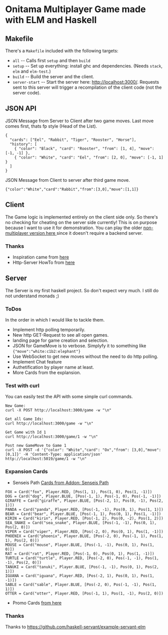 # Onitama Multiplayer Game made with ELM and Haskell

## Makefile
There's a `Makefile` included with the following targets:

- `all`   -- Calls first `setup` and then `build`
- `setup` -- Set up everything: install ghc and dependencies. (Needs `stack`, `elm`
  and `elm-test`.)
- `build` -- Build the server and the client.
- `server-start` -- Start the server here: <http://localhost:3000/>. Requests sent
  to this server will trigger a recompilation of the client code (not the server
  code).

## JSON API
JSON Message from Server to Client after two game moves. Last move comes first, thats fp style (Head of the List).
```
{
  "cards": ["Eel", "Rabbit", "Tiger", "Rooster", "Horse"],
  "history": [
    { "color": "Black", "card": "Rooster", "from": [1, 4], "move": [-1, -1] },
    { "color": "White", "card": "Eel", "from": [2, 0], "move": [-1, 1] }
  ]
}
```

JSON Message from Client to server after third game move.
```
{"color":"White","card":"Rabbit","from":[3,0],"move":[1,1]}
```


## Client
The Game logic is implemented entirely on the client side only.
So there's no checking for cheating on the server side currently!
This is on purpose because I want to use it for demonstration.
You can play the older [non-multiplayer version here ](https://tasm-devil.github.io/Onitama/) since it doesn't require a backend server.

### Thanks
- Inspiration came from [here](http://onitama.lannysport.net/)
- Http-Server HowTo from [here](https://elmprogramming.com/decoding-json-part-1.html)

## Server
The Server is my first haskell project. So don't expect very much. I still do not understand monads ;)

### ToDos
In the order in which I would like to tackle them.

- Implement http polling temporarily.
- New http GET-Request to see all open games.
- landing page for game creation and selection.
- JSON for GameMove is to verbose. Simplyfy it to something like `{"move":"white:c1b2:elephant"}`
- Use WebSocket to get new moves without the need to do http polling.
- Implement Chat feature
- Authetification by player name at least.
- More Cards from the explansion.


### Test with curl

You can easily test the API with some simple curl commands.

```
New Game:
curl -X POST http://localhost:3000/game -w "\n"

Get all Game Ids:
curl http://localhost:3000/game -w "\n"

Get Game with Id 1
curl http://localhost:3000/game/1 -w "\n"

Post new GameMove to Game 1
curl -X POST -d '{"color": "White","card": "Ox","from": [3,0],"move": [0,1]}' -H 'Content-Type: application/json' http://localhost:5019/game/1 -w "\n"
```

### Expansion Cards

- Senseis Path [Cards from Addon: Senseis Path](https://www.gadgetsville.store/wp-content/uploads/2017/12/16096-c.jpg)

```
FOX = Card("fox", Player.RED, [Pos(1, 1), Pos(1, 0), Pos(1, -1)])
DOG = Card("dog", Player.BLUE, [Pos(-1, 1), Pos(-1, 0), Pos(-1, -1)])
GIRAFFE = Card("giraffe", Player.BLUE, [Pos(-2, 1), Pos(0, -1), Pos(2, 1)])
PANDA = Card("panda", Player.RED, [Pos(-1, -1), Pos(0, 1), Pos(1, 1)])
BEAR = Card("bear", Player.BLUE, [Pos(-1, 1), Pos(0, 1), Pos(1, -1)])
KIRIN = Card("kirin", Player.RED, [Pos(-1, 2), Pos(0, -2), Pos(1, 2)])
SEA_SNAKE = Card("sea_snake", Player.BLUE, [Pos(-1, -1), Pos(0, 1), Pos(2, 0)])
VIPER = Card("viper", Player.RED, [Pos(-2, 0), Pos(0, 1), Pos(1, -1)])
PHOENIX = Card("phoenix", Player.BLUE, [Pos(-2, 0), Pos(-1, 1), Pos(1, 1), Pos(2, 0)])
MOUSE = Card("mouse", Player.BLUE, [Pos(-1, -1), Pos(0, 1), Pos(1, 0)])
RAT = Card("rat", Player.RED, [Pos(-1, 0), Pos(0, 1), Pos(1, -1)])
TURTLE = Card("turtle", Player.RED, [Pos(-2, 0), Pos(-1, -1), Pos(1, -1), Pos(2, 0)])
TANUKI = Card("tanuki", Player.BLUE, [Pos(-1, -1), Pos(0, 1), Pos(2, 1)])
IGUANA = Card("iguana", Player.RED, [Pos(-2, 1), Pos(0, 1), Pos(1, -1)])
SABLE = Card("sable", Player.BLUE, [Pos(-2, 0), Pos(-1, -1), Pos(1, 1)])
OTTER = Card("otter", Player.RED, [Pos(-1, 1), Pos(1, -1), Pos(2, 0)])
```

- Promo Cards [from here](https://www.arcanewonders.com/product/onitama-promo-cards/)

### Thanks
Thanks to <https://github.com/haskell-servant/example-servant-elm>
